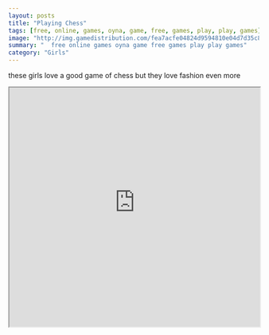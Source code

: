 ```yaml
---
layout: posts
title: "Playing Chess"
tags: [free, online, games, oyna, game, free, games, play, play, games]
image: "http://img.gamedistribution.com/fea7acfe04824d9594810e04d7d35c82.jpg"
summary: "  free online games oyna game free games play play games"
category: "Girls"
---
```


these girls love a good game of chess but they love fashion even more

<iframe width="100%" height="480px;" src="http://flash.gamedistribution.com?game=fea7acfe04824d9594810e04d7d35c82"></iframe>